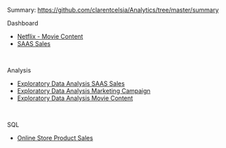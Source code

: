Summary: https://github.com/clarentcelsia/Analytics/tree/master/summary <br>

Dashboard<br>
- [Netflix - Movie Content](https://public.tableau.com/app/profile/clarenti.celsia/viz/Netflix__17196685903560/Dashboard1)
- [SAAS Sales](https://public.tableau.com/views/SaaS_17201635744690/Dashboard1?:language=en-US&:sid=&:redirect=auth&:display_count=n&:origin=viz_share_link)
<br>

Analysis <br>
- [Exploratory Data Analysis SAAS Sales](https://github.com/clarentcelsia/ReportAnalyst/blob/master/saas.ipynb)
- [Exploratory Data Analysis Marketing Campaign](https://github.com/clarentcelsia/ReportAnalyst/blob/master/marketing_campaign.ipynb) <br>
- [Exploratory Data Analysis Movie Content](https://github.com/clarentcelsia/ReportAnalyst/blob/master/netflix.ipynb)
<br>

SQL <br>
- [Online Store Product Sales](https://github.com/clarentcelsia/Analytics/tree/master/sql)
